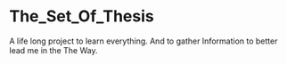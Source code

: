 # The_Set_Of_Thesis
A life long project to learn everything. And to gather Information to better lead me in the The Way.
